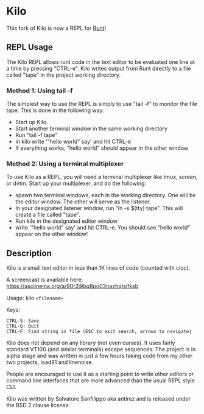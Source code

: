 Kilo
===

This fork of Kilo is now a REPL for 
[Runt](http://www.github.com/paulbatchelor/runt.git)!

## REPL Usage

The Kilo REPL allows runt code in the text editor to be evaluated one line
at a time by pressing "CTRL-e". Kilo writes output from Runt directly to a file
called "tape" in the project working directory.

### Method 1: Using tail -f

The simplest way to use the REPL is simply to use "tail -f" to monitor the 
file tape. This is done in the following way:

- Start up Kilo. 
- Start another terminal window in the same working directory
- Run "tail -f tape"
- In kilo write '"hello world" say' and hit CTRL-e
- If everything works, "hello world" should appear in the other window

### Method 2: Using a terminal multiplexer
To use Kilo as a REPL, you will need a terminal multiplexer like tmux, screen, 
or dvtm.
Start up your multiplexer, and do the following:

- spawn two terminal windows, each in the working directory. One will be
the editor window. The other will serve as the listener.
- In your designated listener window, run "ln -s $(tty) tape". This will create
a file called "tape". 
- Run kilo in the designated editor window.
- write '"hello world" say' and hit CTRL-e. You should see
"hello world" appear on the other window!

## Description

Kilo is a small text editor in less than 1K lines of code (counted with cloc).

A screencast is available here: https://asciinema.org/a/90r2i9bq8po03nazhqtsifksb

Usage: kilo `<filename>`

Keys:

    CTRL-S: Save
    CTRL-Q: Quit
    CTRL-F: Find string in file (ESC to exit search, arrows to navigate)

Kilo does not depend on any library (not even curses). It uses fairly standard
VT100 (and similar terminals) escape sequences. The project is in alpha
stage and was written in just a few hours taking code from my other two
projects, load81 and linenoise.

People are encouraged to use it as a starting point to write other editors
or command line interfaces that are more advanced than the usual REPL
style CLI.

Kilo was written by Salvatore Sanfilippo aka antirez and is released
under the BSD 2 clause license.
